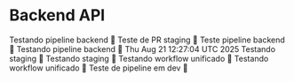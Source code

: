 # Backend API
Testando pipeline backend 🚀
Teste de PR staging 🚀
Teste pipeline backend 🚀
Testando pipeline backend 🚀 Thu Aug 21 12:27:04 UTC 2025
Testando staging 🚀
Testando staging 🚀
Testando workflow unificado 🚀
Testando workflow unificado 🚀
Teste de pipeline em dev 🚀

